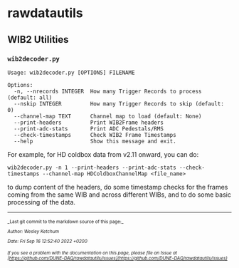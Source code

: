 # rawdatautils

## WIB2	Utilities

### `wib2decoder.py`

```
Usage: wib2decoder.py [OPTIONS] FILENAME

Options:
  -n, --nrecords INTEGER  How many Trigger Records to process (default: all)
  --nskip INTEGER         How many Trigger Records to skip (default: 0)
  --channel-map TEXT      Channel map to load (default: None)
  --print-headers         Print WIB2Frame headers
  --print-adc-stats       Print ADC Pedestals/RMS
  --check-timestamps      Check WIB2 Frame Timestamps
  --help                  Show this message and exit.
```

For example, for HD coldbox data from v2.11 onward, you can do:
```
wib2decoder.py -n 1 --print-headers --print-adc-stats --check-timestamps --channel-map HDColdboxChannelMap <file_name>
```
to dump content of the headers, do some timestamp checks for the frames coming from the same WIB and across different WIBs, and to do some basic processing of the data.


-----

<font size="1">
_Last git commit to the markdown source of this page:_


_Author: Wesley Ketchum_

_Date: Fri Sep 16 12:52:40 2022 +0200_

_If you see a problem with the documentation on this page, please file an Issue at [https://github.com/DUNE-DAQ/rawdatautils/issues](https://github.com/DUNE-DAQ/rawdatautils/issues)_
</font>
